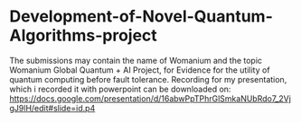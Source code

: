 # Development-of-Novel-Quantum-Algorithms-project
The submissions may contain the name of Womanium and the topic Womanium Global Quantum + AI Project, for Evidence for the utility of quantum computing before fault tolerance.
Recording for my presentation, which i recorded it with powerpoint can be downloaded on: https://docs.google.com/presentation/d/16abwPpTPhrGlSmkaNUbRdo7_2VjgJ9lH/edit#slide=id.p4
